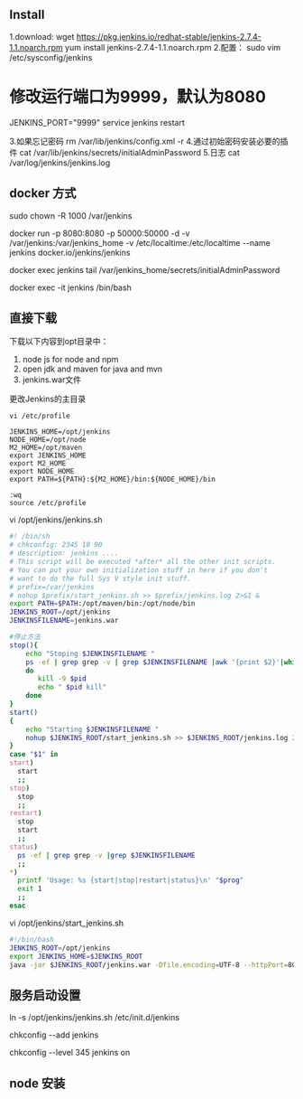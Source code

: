 ﻿## Install

1.download:
wget https://pkg.jenkins.io/redhat-stable/jenkins-2.7.4-1.1.noarch.rpm
yum install jenkins-2.7.4-1.1.noarch.rpm
2.配置：
sudo vim /etc/sysconfig/jenkins

# 修改运行端口为9999，默认为8080
JENKINS_PORT="9999"
service jenkins restart

3.如果忘记密码
rm /var/lib/jenkins/config.xml -r
4.通过初始密码安装必要的插件
cat /var/lib/jenkins/secrets/initialAdminPassword
5.日志
cat /var/log/jenkins/jenkins.log

## docker 方式

sudo chown -R 1000 /var/jenkins

docker run -p 8080:8080 -p 50000:50000 -d  -v /var/jenkins:/var/jenkins_home -v /etc/localtime:/etc/localtime --name jenkins docker.io/jenkins/jenkins

docker exec jenkins tail /var/jenkins_home/secrets/initialAdminPassword


docker exec -it jenkins /bin/bash

## 直接下载

下载以下内容到opt目录中：

1. node js for node and npm
2. open jdk and maven for java and mvn
3. jenkins.war文件

更改Jenkins的主目录

```shell
vi /etc/profile 

JENKINS_HOME=/opt/jenkins
NODE_HOME=/opt/node
M2_HOME=/opt/maven
export JENKINS_HOME
export M2_HOME
export NODE_HOME
export PATH=${PATH}:${M2_HOME}/bin:${NODE_HOME}/bin

:wq
source /etc/profile
```



vi /opt/jenkins/jenkins.sh

```bash
#! /bin/sh  
# chkconfig: 2345 10 90   
# description: jenkins ....  
# This script will be executed *after* all the other init scripts.    
# You can put your own initialization stuff in here if you don't    
# want to do the full Sys V style init stuff.    
# prefix=/var/jenkins  
# nohup $prefix/start_jenkins.sh >> $prefix/jenkins.log 2>&1 &  
export PATH=$PATH:/opt/maven/bin:/opt/node/bin 
JENKINS_ROOT=/opt/jenkins
JENKINSFILENAME=jenkins.war

#停止方法  
stop(){  
    echo "Stoping $JENKINSFILENAME "
    ps -ef | grep grep -v | grep $JENKINSFILENAME |awk '{print $2}'|while read pid  
    do  
       kill -9 $pid  
       echo " $pid kill"  
    done  
}  
start()
{
    echo "Starting $JENKINSFILENAME "  
    nohup $JENKINS_ROOT/start_jenkins.sh >> $JENKINS_ROOT/jenkins.log 2>&1 &  
}
case "$1" in  
start)
  start
  ;;  
stop)  
  stop  
  ;;  
restart)  
  stop  
  start  
  ;;  
status)  
  ps -ef | grep grep -v |grep $JENKINSFILENAME  
  ;;  
*)  
  printf 'Usage: %s {start|stop|restart|status}\n' "$prog"  
  exit 1  
  ;;  
esac
```

vi /opt/jenkins/start_jenkins.sh

```bash
#!/bin/bash  
JENKINS_ROOT=/opt/jenkins
export JENKINS_HOME=$JENKINS_ROOT
java -jar $JENKINS_ROOT/jenkins.war -Dfile.encoding=UTF-8 --httpPort=8080
```

## 服务启动设置

ln -s /opt/jenkins/jenkins.sh /etc/init.d/jenkins 

chkconfig --add jenkins

chkconfig --level 345 jenkins on


## node 安装

[点击此处]: https://nodejs.org/en/download	"下载node"

